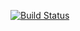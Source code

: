 
[![Build Status](https://travis-ci.org/kirill-kosenko/kdk-ltd.svg?branch=dev)](https://travis-ci.org/kirill-kosenko/kdk-ltd)


